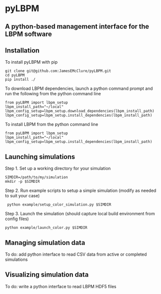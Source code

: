 # pyLBPM

## A python-based management interface for the LBPM software

## Installation
To install pyLBPM with pip

```
git clone git@github.com:JamesEMcClure/pyLBPM.git
cd pyLBPM
pip install ./
```

To download LBPM dependencies, launch a python command prompt and run the following from the python command line

```
from pyLBPM import lbpm_setup
lbpm_install_path="~/local"
lbpm_config_setup=lbpm_setup.download_dependencies(lbpm_install_path)
lbpm_config_setup=lbpm_setup.install_dependencies(lbpm_install_path)
```

To install LBPM from the python command line
```
from pyLBPM import lbpm_setup
lbpm_install_path="~/local"
lbpm_config_setup=lbpm_setup.install_dependencies(lbpm_install_path)
```

## Launching simulations
Step 1. Set up a working directory for your simulation
```
SIMDIR=/path/to/my/simulation
mkdir -p $SIMDIR
```
Step 2. Run example scripts to setup a simple simulation (modify as needed to suit your case)
```
 python example/setup_color_simulation.py $SIMDIR
```
Step 3.
Launch the simulation (should capture local build environment from config files)
```
python example/launch_color.py $SIMDIR
```

## Managing simulation data

To do: add python interface to read CSV data from active or completed simulations

## Visualizing simulation data

To do: write a python interface to read LBPM HDF5 files
